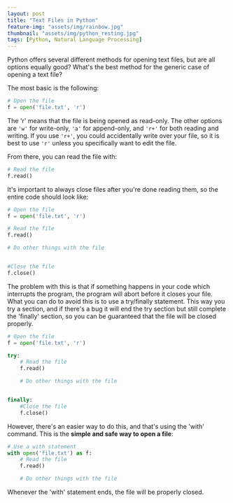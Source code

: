 ```yaml
---
layout: post
title: "Text Files in Python"
feature-img: "assets/img/rainbow.jpg"
thumbnail: "assets/img/python_resting.jpg"
tags: [Python, Natural Language Processing]
---
```


Python offers several different methods for opening text files, but are all options equally good? What's the best method for the generic case of opening a text file?<!--more-->

The most basic is the following:
```python
# Open the file
f = open('file.txt', 'r')
```
The 'r' means that the file is being opened as read-only. The other options are ```'w'``` for write-only, ```'a'``` for append-only, and ```'r+'``` for both reading and writing. If you use ```'r+'```, you could accidentally write over your file, so it is best to use ```'r'``` unless you specifically want to edit the file.

From there, you can read the file with:
```python
# Read the file
f.read()
```

It's important to always close files after you're done reading them, so the entire code should look like:

```python
# Open the file
f = open('file.txt', 'r')

# Read the file
f.read()

# Do other things with the file


#Close the file
f.close()
```

The problem with this is that if something happens in your code which interrupts the program, the program will abort before it closes your file. What you can do to avoid this is to use a try/finally statement. This way you try a section, and if there's a bug it will end the try section but still complete the 'finally' section, so you can be guaranteed that the file will be closed properly.

```python
# Open the file
f = open('file.txt', 'r')

try:
    # Read the file
	f.read()

	# Do other things with the file


finally:
	#Close the file
    f.close()
```

However, there's an easier way to do this, and that's using the 'with' command. This is the **simple and safe way to open a file**:

```python
# Use a with statement
with open('file.txt') as f:
	# Read the file
	f.read()

	# Do other things with the file
```
Whenever the 'with' statement ends, the file will be properly closed.
